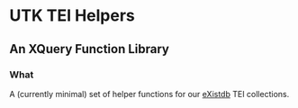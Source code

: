 # UTK TEI Helpers #
## An XQuery Function Library ##

### What ###
A (currently minimal) set of helper functions for our [eXistdb](https://existdb.org) TEI collections.

